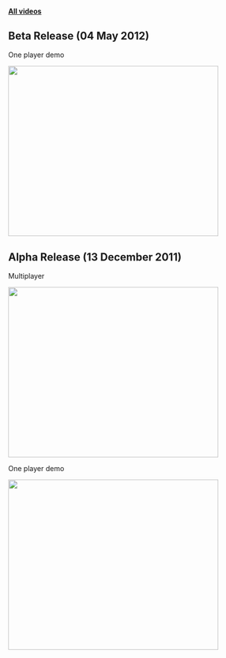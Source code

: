 #### [All videos](http://www.youtube.com/watch?v=o5g3xUYukFs&list=PL8A834DD944B8A3A0&feature=plpp_play_all) ####

## Beta Release (04 May 2012) ##

One player demo

<a href='http://www.youtube.com/watch?feature=player_embedded&v=_5rcF_Cdfds' target='_blank'><img src='http://img.youtube.com/vi/_5rcF_Cdfds/0.jpg' width='425' height=344 /></a>

## Alpha Release (13 December 2011) ##

Multiplayer

<a href='http://www.youtube.com/watch?feature=player_embedded&v=ZNXw9WP7_Qc' target='_blank'><img src='http://img.youtube.com/vi/ZNXw9WP7_Qc/0.jpg' width='425' height=344 /></a>


One player demo

<a href='http://www.youtube.com/watch?feature=player_embedded&v=o5g3xUYukFs' target='_blank'><img src='http://img.youtube.com/vi/o5g3xUYukFs/0.jpg' width='425' height=344 /></a>
